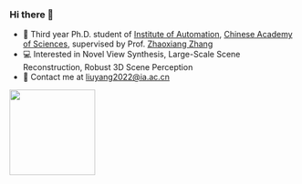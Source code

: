 ### Hi there 👋
* :school:  Third year Ph.D. student of [Institute of Automation](http://english.ia.cas.cn/), [Chinese Academy of Sciences](https://english.cas.cn/), supervised by Prof. [Zhaoxiang Zhang](https://zhaoxiangzhang.net/)
* 💻  Interested in Novel View Synthesis, Large-Scale Scene Reconstruction, Robust 3D Scene Perception
* :email:  Contact me at [liuyang2022@ia.ac.cn](mailto:liuyang2022@ia.ac.cn)

<img height="150px" src="https://github-readme-stats-git-masterrstaa-rickstaa.vercel.app/api?username=dekuliutesla&hide_title=true&hide_border=true&show_icons=true&include_all_commits=true&line_height=21&bg_color=0,FFFF66,99FF99,CCFFFF&theme=graywhite&locale=en" />
